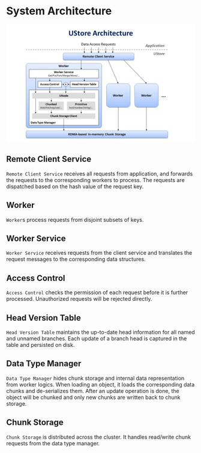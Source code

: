 # System Architecture

![UStore Architecture](arch.jpg)

## Remote Client Service
``Remote Client Service`` receives all requests from application,
and forwards the requests to the corresponding workers to process.
The requests are dispatched based on the hash value of the request key.

## Worker
``Worker``s process requests from disjoint subsets of keys.

## Worker Service
``Worker Service`` receives requests from the client service and translates the request messages
to the corresponding data structures.

## Access Control
``Access Control`` checks the permission of each request before it is further processed.
Unauthorized requests will be rejected directly.

## Head Version Table
``Head Version Table`` maintains the up-to-date head information for all named and unnamed branches.
Each update of a branch head is captured in the table and persisted on disk.

## Data Type Manager
``Data Type Manager`` hides chunk storage and internal data representation from worker logics.
When loading an object, it loads the corresponding data chunks and de-serializes them.
After an update operation is done, the object will be chunked and only new chunks are written back to chunk storage.

## Chunk Storage
``Chunk Storage`` is distributed across the cluster. It handles read/write chunk requests from the data type manager.
